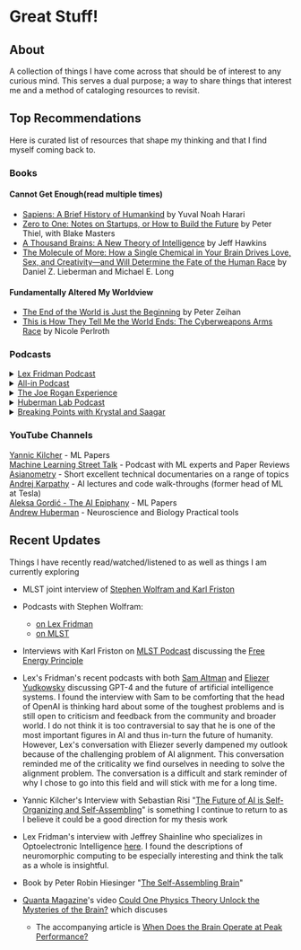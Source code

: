 # Great Stuff!
## About 
A collection of things I have come across that should be of interest to any curious mind. This serves a dual purpose; a way to share things that interest me and a method of cataloging resources to revisit.

## Top Recommendations 
Here is curated list of resources that shape my thinking and that I find myself coming back to.

### Books 
#### Cannot Get Enough(read multiple times)
- [Sapiens: A Brief History of Humankind](https://www.amazon.com/Sapiens-Humankind-Yuval-Noah-Harari/dp/0062316095) by Yuval Noah Harari
- [Zero to One: Notes on Startups, or How to Build the Future](https://www.amazon.com/Zero-One-Notes-Startups-Future/dp/0804139296) by Peter Thiel, with Blake Masters
- [A Thousand Brains: A New Theory of Intelligence](https://www.amazon.com/Thousand-Brains-New-Theory-Intelligence/dp/1541675819) by Jeff Hawkins
- [The Molecule of More: How a Single Chemical in Your Brain Drives Love, Sex, and Creativity―and Will Determine the Fate of the Human Race](https://www.amazon.com/Molecule-More-Chemical-Creativity_and-Determine/dp/1946885118) by Daniel Z. Lieberman and Michael E. Long
#### Fundamentally Altered My Worldview 
- [The End of the World is Just the Beginning](https://www.amazon.com/End-World-Just-Beginning-Globalization/dp/006323047X) by Peter Zeihan 
- [This is How They Tell Me the World Ends: The Cyberweapons Arms Race](https://www.amazon.com/This-They-Tell-World-Ends/dp/1635576059) by Nicole Perlroth


### Podcasts 
<details><summary><a href="https://lexfridman.com/podcast/" target="_blank">Lex Fridman Podcast</a></summary> 
An incredible podcast with domain experts across AI, computer science, biology, physics, philosophy, history, economics, and more. These are not casual listens, but I enjoy nearly every episode as Lex does a tremendous job of exploring great minds. 
</details>
<details><summary><a href="https://www.youtube.com/@allin">All-in Podcast</a></summary>
    This podcast is a window into the thought processes of some of Silicon valley's top venture capitalists who make the episodes fun and insightful. The "Besties" (Chamath Palihapitiya, Jason Calacanis, David Sacks & David Friedberg) discuss today's important issues exploring nuance and different worldviews while leveraging each bestie's expertise.     
</details>
<details><summary><a href="https://open.spotify.com/show/4rOoJ6Egrf8K2IrywzwOMk">The Joe Rogan Experience</a></summary>
Summary coming soon</details> 
<details><summary><a href="https://www.youtube.com/playlist?list=PLPNW_gerXa4Pc8S2qoUQc5e8Ir97RLuVW">Huberman Lab Podcast</a></summary>
Summary coming soon</details> 
<details><summary><a href="https://open.spotify.com/show/4Kbsy61zJSzPxNZZ3PKbXl">Breaking Points with Krystal and Saagar</a></summary>
Summary coming soon</details> 


### YouTube Channels 
[Yannic Kilcher](https://www.youtube.com/channel/UCZHmQk67mSJgfCCTn7xBfew) - ML Papers <br>
[Machine Learning Street Talk](https://www.youtube.com/@MachineLearningStreetTalk) - Podcast with ML experts and Paper Reviews <br>
[Asianometry](https://www.youtube.com/@Asianometry) - Short excellent technical documentaries on a range of topics <br>
[Andrej Karpathy](https://www.youtube.com/@AndrejKarpathy) - AI lectures and code walk-throughs (former head of ML at Tesla) <br>
[Aleksa Gordić - The AI Epiphany](https://www.youtube.com/@TheAIEpiphany) - ML Papers <br>
[Andrew Huberman](https://www.youtube.com/@hubermanlab) - Neuroscience and Biology Practical tools <br>


## Recent Updates  
Things I have recently read/watched/listened to as well as things I am currently exploring

* MLST joint interview of [Stephen Wolfram and Karl Friston](https://www.youtube.com/watch?v=6iaT-0Dvhnc&pp=ygUPc3RlcGhlbiB3b2xmcmFt)
* Podcasts with Stephen Wolfram:
    + [on Lex Fridman](https://www.youtube.com/watch?v=PdE-waSx-d8)
    + [on MLST](https://www.youtube.com/watch?v=dkpDjd2nHgo)

* Interviews with Karl Friston on [MLST Podcast](https://www.youtube.com/watch?v=xKQ-F2-o8uM) discussing the [Free Energy Principle](https://en.wikipedia.org/wiki/Free_energy_principle#:~:text=The%20free%20energy%20principle%20is,world%20to%20enhance%20prediction%20accuracy)

* Lex's Fridman's recent podcasts with both [Sam Altman](https://www.youtube.com/watch?v=L_Guz73e6fw&t=8s) and [Eliezer Yudkowsky](https://www.youtube.com/watch?v=AaTRHFaaPG8&t=2s) discussing GPT-4 and the future of artificial intelligence systems. I found the interview with Sam to be comforting that the head of OpenAI is thinking hard about some of the toughest problems and is still open to criticism and feedback from the community and broader world. I do not think it is too contraversial to say that he is one of the most important figures in AI and thus in-turn the future of humanity. However, Lex's conversation with Eliezer severly dampened my outlook because of the challenging problem of AI alignment. This conversation reminded me of the criticality we find ourselves in needing to solve the alignment problem. The conversation is a difficult and stark reminder of why I chose to go into this field and will stick with me for a long time. 


* Yannic Kilcher's Interview with Sebastian Risi "[The Future of AI is Self-Organizing and Self-Assembling](https://www.youtube.com/watch?v=_7xpGve9QEE)" is something I continue to return to as I believe it could be a good direction for my thesis work
* Lex Fridman's interview with Jeffrey Shainline who specializes in Optoelectronic Intelligence [here](https://www.youtube.com/watch?v=EwueqdgIvq4). I found the descriptions of neuromorphic computing to be especially interesting and think the talk as a whole is insightful.
* Book by Peter Robin Hiesinger "[The Self-Assembling Brain](http://selfassemblingbrain.com/)"
* [Quanta Magazine](https://www.youtube.com/@QuantaScienceChannel)'s video [Could One Physics Theory Unlock the Mysteries of the Brain?](https://www.youtube.com/watch?v=hjGFp7lMi9A) which discuses 
    - The accompanying article is [When Does the Brain Operate at Peak Performance?](https://www.quantamagazine.org/a-physical-theory-for-when-the-brain-performs-best-20230131/)  


